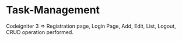 # Task-Management
Codeigniter 3 => Registration page, Login Page, Add, Edit, List, Logout, CRUD operation performed.
